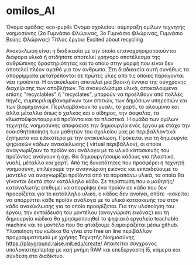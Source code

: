 # omilos_AI

Όνομα ομάδας: eco-pupils
Όνομα σχολείου: σύμπραξη ομίλων τεχνητής νοημοσύνης (2ο Γυμνάσιο Φλώρινας, 3ο Γυμνάσιο Φλώρινας, Γυμνάσιο Βεύης Φλώρινας)
Τίτλος έργου: Excited about recycling

Ανακύκλωση είναι η διαδικασία με την οποία επαναχρησιμοποιούνται διάφορα υλικά ή οτιδήποτε αποτελεί γρήγορο αποτέλεσμα της ανθρώπινης δραστηριότητας και το οποίο στην μορφή που είναι δεν αποτελεί πλέον αγαθό για τον άνθρωπο. Στη διαδικασία αυτή συνήθως τα απορρίμματα μετατρέπονται σε πρώτες ύλες από τις οποίες παράγονται νέα προϊόντα. Η ανακύκλωση αποτελεί μια βασική έννοια της σύγχρονης διαχείρισης των αποβλήτων. Τα ανακυκλώσιμα υλικά, αποκαλούμενα επίσης "recyclables" ή "recyclates", μπορούν να προέλθουν από πολλές πηγές, συμπεριλαμβανομένων των σπιτιών, των δημόσιων υπηρεσιών και των βιομηχανιών. Περιλαμβάνουν το γυαλί, το χαρτί, το αλουμίνιο και άλλα μέταλλα όπως ο χαλκός και ο σίδηρος, την άσφαλτο, τα κλωστοϋφαντουργικά προϊόντα και τα πλαστικά. 
Η ομάδα των ομίλων τεχνητής νοημοσύνης αποφάσισε την δημιουργία ενός έργου με στόχο την ευαισθητοποίηση των μαθητών του σχολείου μας με περιβαλλοντικά ζητήματα και ειδικότερα με την ανακύκλωση. Πρόκειται για τη δημιουργία ψηφιακών κάδων ανακύκλωσης ( virtual περιβάλλον), οι οποίοι αναγνωρίζουν το προϊόν και ανάλογα με το υλικό κατασκευής του προϊόντος ανοίγουν ή όχι. Θα δημιουργήσουμε κάδους για πλαστικό, γυαλί, μέταλλο και χαρτί. Από τις δυνατότητες που προσφέρει η τεχνητή νοημοσύνη, επιλέγουμε την αναγνώριση εικόνας και εκπαιδεύουμε το μοντέλο να αναγνωρίζει προϊόντα από τα παραπάνω υλικά, τα οποία θα γίνονται δεκτά στον κατάλληλο κάδο. Σε περίπτωση που ο μαθητής/ καταναλωτής επιθυμεί να απορρίψει ένα προϊόν σε κάδο που δεν προορίζεται για το κατάλληλο υλικό, ο κάδος δεν ανοίγει, οπότε -ασκείται να απορρίπτει κάθε προϊόν ανάλογα με το υλικό κατασκευής του στον κάδο ανακύκλωσης για το οποίο προορίζεται.
Για την υλοποίηση του έργου, την εκπαίδευση του μοντέλου (αναγνώριση εικόνας) και τη δημιουργία κώδικα θα χρησιμοποιηθεί το ψηφιακό εργαλείο teachable machine και το μοντέλο που θα φτιάξουμε διαμoιράζεται μέσω github. Υλοποίηση του κώδικα θα γίνει στο free on line περιβάλλον προγραμματισμού με χρήσης Τεχνητής Νοημοσύνης https://playground.raise.mit.edu/create/
 Απαιτείται σύγχρονος υπολογιστής/laptop με καή μνήμη RAM και επεξεργαστή i5, κάμερα και σύνδεση στο διαδίκτυο.
